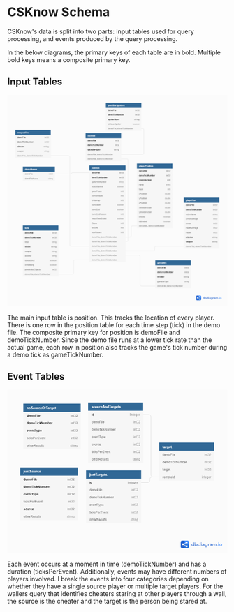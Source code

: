 # CSKnow Schema
CSKnow's data is split into two parts: input tables used for query processing,
and events produced by the query processing.

In the below diagrams, the primary keys of each table are in bold.
Multiple bold keys means a composite primary key.

## Input Tables
![](schema_data.png)

The main input table is position. This tracks the location of every player.
There is one row in the position table for each time step (tick) in the demo file.
The composite primary key for position is demoFile and demoTickNumber.
Since the demo file runs at a lower tick rate than the actual game, each row in position
also tracks the game's tick number during a demo tick as gameTickNumber.

## Event Tables
![](schema_events.png)

Each event occurs at a moment in time (demoTickNumber) and has a duration (ticksPerEvent).
Additionally, events may have different numbers of players involved.
I break the events into four categories depending on whether they have a single 
source player or multiple target players.
For the wallers query that identifies cheaters staring at other players
through a wall, the source is the cheater and the target is the person being stared at.

